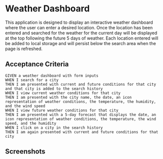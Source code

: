 # Weather Dashboard
This application is designed to display an interactive weather dashboard where the user can enter a desired location. Once the location has been entered and searched for the weather for the current day will be displayed at the top following the future 5 days of weather. Each location entered will be added to local storage and will persist below the search area when the page is refreshed. 


## Acceptance Criteria
```
GIVEN a weather dashboard with form inputs
WHEN I search for a city
THEN I am presented with current and future conditions for that city and that city is added to the search history
WHEN I view current weather conditions for that city
THEN I am presented with the city name, the date, an icon representation of weather conditions, the temperature, the humidity, and the wind speed
WHEN I view future weather conditions for that city
THEN I am presented with a 5-day forecast that displays the date, an icon representation of weather conditions, the temperature, the wind speed, and the humidity
WHEN I click on a city in the search history
THEN I am again presented with current and future conditions for that city
```

## Screenshots 

